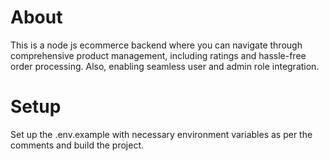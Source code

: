 # About

This is a node js ecommerce backend where you can navigate through comprehensive product management, including ratings and hassle-free order processing. Also, enabling seamless user and admin role integration. 


# Setup

Set up the .env.example with necessary environment variables as per the comments and build the project.
